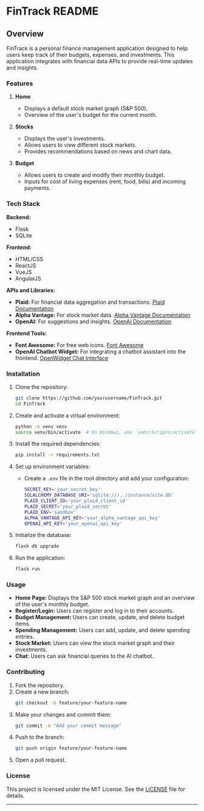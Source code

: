 # FinTrack README

## Overview

FinTrack is a personal finance management application designed to help users keep track of their budgets, expenses, and investments. This application integrates with financial data APIs to provide real-time updates and insights. 

### Features

1. **Home**
    - Displays a default stock market graph (S&P 500).
    - Overview of the user's budget for the current month.

2. **Stocks**
    - Displays the user's investments.
    - Allows users to view different stock markets.
    - Provides recommendations based on news and chart data.

3. **Budget**
    - Allows users to create and modify their monthly budget.
    - Inputs for cost of living expenses (rent, food, bills) and incoming payments.

### Tech Stack

**Backend:**
- Flask
- SQLite

**Frontend:**
- HTML/CSS
- ReactJS
- VueJS
- AngularJS

**APIs and Libraries:**
- **Plaid:** For financial data aggregation and transactions. [Plaid Documentation](https://plaid.com/docs/)
- **Alpha Vantage:** For stock market data. [Alpha Vantage Documentation](https://www.alphavantage.co/documentation/)
- **OpenAI:** For suggestions and insights. [OpenAI Documentation](https://platform.openai.com/docs/overview)

**Frontend Tools:**
- **Font Awesome:** For free web icons. [Font Awesome](https://fontawesome.com/)
- **OpenAI Chatbot Widget:** For integrating a chatbot assistant into the frontend. [OpenWidget Chat Interface](https://openwidget.com/widgets/chat-interface-for-open-ai-assistants)

### Installation

1. Clone the repository:
    ```bash
    git clone https://github.com/yourusername/FinTrack.git
    cd FinTrack
    ```

2. Create and activate a virtual environment:
    ```bash
    python -m venv venv
    source venv/bin/activate  # On Windows, use `venv\Scripts\activate`
    ```

3. Install the required dependencies:
    ```bash
    pip install -r requirements.txt
    ```

4. Set up environment variables:
    - Create a `.env` file in the root directory and add your configuration:
        ```bash
        SECRET_KEY='your_secret_key'
        SQLALCHEMY_DATABASE_URI='sqlite:///../instance/site.db'
        PLAID_CLIENT_ID='your_plaid_client_id'
        PLAID_SECRET='your_plaid_secret'
        PLAID_ENV='sandbox'
        ALPHA_VANTAGE_API_KEY='your_alpha_vantage_api_key'
        OPENAI_API_KEY='your_openai_api_key'
        ```

5. Initialize the database:
    ```bash
    flask db upgrade
    ```

6. Run the application:
    ```bash
    flask run
    ```

### Usage

- **Home Page:** Displays the S&P 500 stock market graph and an overview of the user's monthly budget.
- **Register/Login:** Users can register and log in to their accounts.
- **Budget Management:** Users can create, update, and delete budget items.
- **Spending Management:** Users can add, update, and delete spending entries.
- **Stock Market:** Users can view the stock market graph and their investments.
- **Chat**: Users can ask financial queries to the AI chatbot.

### Contributing

1. Fork the repository.
2. Create a new branch:
    ```bash
    git checkout -b feature/your-feature-name
    ```
3. Make your changes and commit them:
    ```bash
    git commit -m "Add your commit message"
    ```
4. Push to the branch:
    ```bash
    git push origin feature/your-feature-name
    ```
5. Open a pull request.

### License

This project is licensed under the MIT License. See the [LICENSE](LICENSE) file for details.


---

